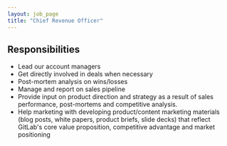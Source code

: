 ```yaml
---
layout: job_page
title: "Chief Revenue Officer"
---
```


## Responsibilities

* Lead our account managers
* Get directly involved in deals when necessary
* Post-mortem analysis on wins/losses
* Manage and report on sales pipeline
* Provide input on product direction and strategy as a result of sales
  performance, post-mortems and competitive analysis.
* Help marketing with developing product/content marketing materials (blog
  posts, white papers, product briefs, slide decks) that reflect GitLab's core
  value proposition, competitive advantage and market positioning
